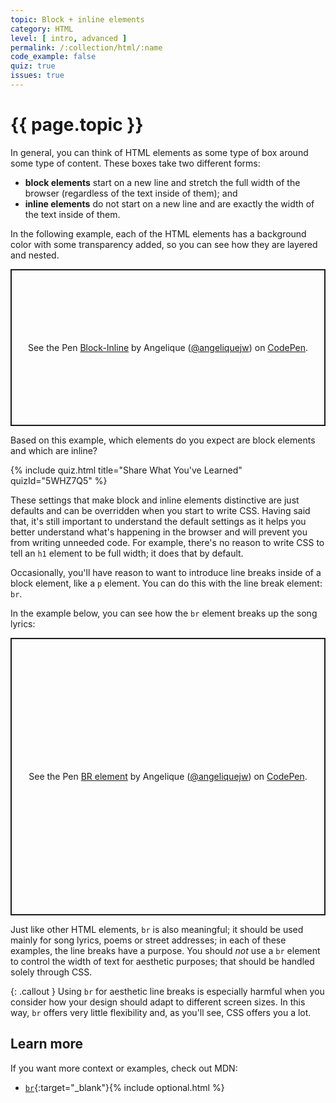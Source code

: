 ```yaml
---
topic: Block + inline elements
category: HTML
level: [ intro, advanced ]
permalink: /:collection/html/:name
code_example: false
quiz: true
issues: true
---
```


# {{ page.topic }}

In general, you can think of HTML elements as some type of box around some type of content. These boxes take two different forms:

- <b>block elements</b> start on a new line and stretch the full width of the browser (regardless of the text inside of them); and
- <b>inline elements</b> do not start on a new line and are exactly the width of the text inside of them.

In the following example, each of the HTML elements has a background color with some transparency added, so you can see how they are layered and nested.

<p class="codepen" data-height="251" data-theme-id="39278" data-default-tab="html,result" data-user="angeliquejw" data-slug-hash="YzqeKaX" data-editable="true" style="height: 251px; box-sizing: border-box; display: flex; align-items: center; justify-content: center; border: 2px solid; margin: 1em 0; padding: 1em;" data-pen-title="Block-Inline">
  <span>See the Pen <a href="https://codepen.io/angeliquejw/pen/YzqeKaX">
  Block-Inline</a> by Angelique (<a href="https://codepen.io/angeliquejw">@angeliquejw</a>)
  on <a href="https://codepen.io">CodePen</a>.</span>
</p>
<script async src="https://static.codepen.io/assets/embed/ei.js"></script>

Based on this example, which elements do you expect are block elements and which are inline?

<!-- Inline-Block 1 -->
{% include quiz.html
  title="Share What You've Learned"
  quizId="5WHZ7Q5"
%}

These settings that make block and inline elements distinctive are just defaults and can be overridden when you start to write CSS. Having said that, it's still important to understand the default settings as it helps you better understand what's happening in the browser and will prevent you from writing unneeded code. For example, there's no reason to write CSS to tell an `h1` element to be full width; it does that by default.

Occasionally, you'll have reason to want to introduce line breaks inside of a block element, like a `p` element. You can do this with the line break element: `br`.

In the example below, you can see how the `br` element breaks up the song lyrics:

<p class="codepen" data-height="444" data-theme-id="39278" data-default-tab="html,result" data-user="angeliquejw" data-slug-hash="yLOvBGq" data-editable="true" style="height: 444px; box-sizing: border-box; display: flex; align-items: center; justify-content: center; border: 2px solid; margin: 1em 0; padding: 1em;" data-pen-title="BR element">
  <span>See the Pen <a href="https://codepen.io/angeliquejw/pen/yLOvBGq">
  BR element</a> by Angelique (<a href="https://codepen.io/angeliquejw">@angeliquejw</a>)
  on <a href="https://codepen.io">CodePen</a>.</span>
</p>
<script async src="https://static.codepen.io/assets/embed/ei.js"></script>

Just like other HTML elements, `br` is also meaningful; it should be used mainly for song lyrics, poems or street addresses; in each of these examples, the line breaks have a purpose. You should _not_ use a `br` element to control the width of text for aesthetic purposes; that should be handled solely through CSS.

{: .callout }
Using `br` for aesthetic line breaks is especially harmful when you consider how your design should adapt to different screen sizes. In this way, `br` offers very little flexibility and, as you'll see, CSS offers you a lot.

## Learn more
If you want more context or examples, check out MDN:

- [`br`](https://developer.mozilla.org/en-US/docs/Web/HTML/Element/br){:target="_blank"}{% include optional.html %}
